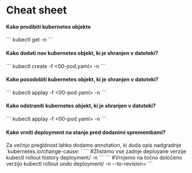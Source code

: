 <h1>Cheat sheet</h1>

<h4>Kako prodibiti kubernetes objekte</h4>
```
kubectl get <resource> -n <namespace>
```

<h4>Kako dodati nov kubernetes objekt, ki je shranjen v datoteki?</h4>
```
kubectl create -f <00-pod.yaml> -n <namespace>
```
<h4>Kako posodobiti kubernetes objekt, ki je shranjen v datoteki?</h4>
```
kubectl applay -f <00-pod.yaml> -n <namespace>
```
<h4>Kako odstraniti kubernetes objekt, ki je shranjen v datoteki?</h4>
```
kubectl applay -f <00-pod.yaml> -n <namespace>
```
<h4>Kako vrniti deployment na stanje pred dodanimi spremembami?</h4>
Za večnjo pregldnost lahko dodamo annotation, ki doda opis nadgradnje `kubernetes.io/change-cause: <opis>`
```
#Zlistamo vse zadnje deployane verzije
kubectl rollout history deployment/<ime_deploymenta> -n <namespace> 
```
```
#Vrnjemo na točno določeno verzijo
kubectl rollout undo  deployment/<ime_deploymenta> -n <namespace>  --to-revision=<revision>
```
